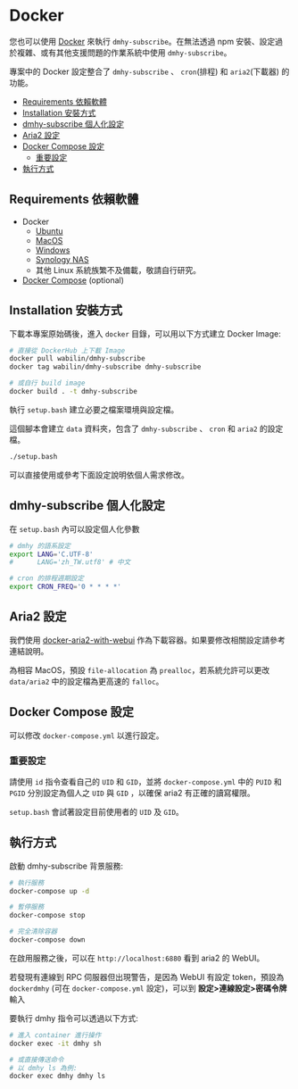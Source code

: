 # Docker

您也可以使用 [Docker](https://www.docker.com/) 來執行 `dmhy-subscribe`。在無法透過 npm 安裝、設定過於複雜、或有其他支援問題的作業系統中使用 `dmhy-subscribe`。

專案中的 Docker 設定整合了 `dmhy-subscribe` 、 `cron`(排程) 和 `aria2`(下載器) 的功能。

* [Requirements 依賴軟體](#Requirements-依賴軟體)
* [Installation 安裝方式](#Installation-安裝方式)
* [dmhy-subscribe 個人化設定](#dmhy-subscribe-個人化設定)
* [Aria2 設定](#Aria2-設定)
* [Docker Compose 設定](#Docker-Compose-設定)
  * [重要設定](#重要設定)
* [執行方式](#執行方式)

## Requirements 依賴軟體

* Docker
  * [Ubuntu](https://docs.docker.com/install/linux/docker-ce/ubuntu/)
  * [MacOS](https://docs.docker.com/docker-for-mac/install/)
  * [Windows](https://docs.docker.com/docker-for-windows/install/)
  * [Synology NAS](https://www.synology.com/zh-tw/dsm/packages/Docker)
  * 其他 Linux 系統族繁不及備載，敬請自行研究。
* [Docker Compose](https://docs.docker.com/compose/install/) (optional)

## Installation 安裝方式

下載本專案原始碼後，進入 `docker` 目錄，可以用以下方式建立 Docker Image:

```sh
# 直接從 DockerHub 上下載 Image
docker pull wabilin/dmhy-subscribe
docker tag wabilin/dmhy-subscribe dmhy-subscribe

# 或自行 build image
docker build . -t dmhy-subscribe
```

執行 `setup.bash` 建立必要之檔案環境與設定檔。

這個腳本會建立 `data` 資料夾，包含了 `dmhy-subscribe` 、 `cron` 和 `aria2` 的設定檔。

```sh
./setup.bash
```

可以直接使用或參考下面設定說明依個人需求修改。

## dmhy-subscribe 個人化設定

在 `setup.bash` 內可以設定個人化參數

```sh
# dmhy 的語系設定
export LANG='C.UTF-8'
#      LANG='zh_TW.utf8' # 中文

# cron 的排程週期設定
export CRON_FREQ='0 * * * *'
```

## Aria2 設定

我們使用 [docker-aria2-with-webui](https://github.com/abcminiuser/docker-aria2-with-webui) 作為下載容器。如果要修改相關設定請參考連結說明。

為相容 MacOS，預設 `file-allocation` 為 `prealloc`，若系統允許可以更改 `data/aria2` 中的設定檔為更高速的 `falloc`。

## Docker Compose 設定

可以修改 `docker-compose.yml` 以進行設定。

### 重要設定

請使用 `id` 指令查看自己的 `UID` 和 `GID`，並將 `docker-compose.yml` 中的 `PUID` 和 `PGID` 分別設定為個人之 `UID` 與 `GID` ，以確保 aria2 有正確的讀寫權限。

`setup.bash` 會試著設定目前使用者的 `UID` 及 `GID`。

## 執行方式

啟動 dmhy-subscribe 背景服務:

```sh
# 執行服務
docker-compose up -d

# 暫停服務
docker-compose stop

# 完全清除容器
docker-compose down
```

在啟用服務之後，可以在 `http://localhost:6880` 看到 aria2 的 WebUI。

若發現有連線到 RPC 伺服器但出現警告，是因為 WebUI 有設定 token，預設為 `dockerdmhy` (可在 `docker-compose.yml` 設定)，可以到 **設定>連線設定>密碼令牌** 輸入

要執行 dmhy 指令可以透過以下方式:

```sh
# 進入 container 進行操作
docker exec -it dmhy sh

# 或直接傳送命令
# 以 dmhy ls 為例:
docker exec dmhy dmhy ls
```
